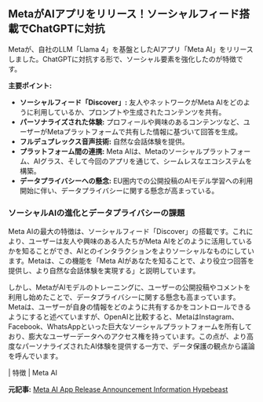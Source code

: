 ## MetaがAIアプリをリリース！ソーシャルフィード搭載でChatGPTに対抗

Metaが、自社のLLM「Llama 4」を基盤としたAIアプリ「Meta AI」をリリースしました。ChatGPTに対抗する形で、ソーシャル要素を強化したのが特徴です。

**主要ポイント:**

* **ソーシャルフィード「Discover」:** 友人やネットワークがMeta AIをどのように利用しているか、プロンプトや生成されたコンテンツを共有。
* **パーソナライズされた体験:** プロフィールや興味のあるコンテンツなど、ユーザーがMetaプラットフォームで共有した情報に基づいて回答を生成。
* **フルデュプレックス音声技術:** 自然な会話体験を提供。
* **プラットフォーム間の連携:** Meta AIは、Metaのソーシャルプラットフォーム、AIグラス、そして今回のアプリを通じて、シームレスなエコシステムを構築。
* **データプライバシーへの懸念:** EU圏内での公開投稿のAIモデル学習への利用開始に伴い、データプライバシーに関する懸念が高まっている。

### ソーシャルAIの進化とデータプライバシーの課題

Meta AIの最大の特徴は、ソーシャルフィード「Discover」の搭載です。これにより、ユーザーは友人や興味のある人たちがMeta AIをどのように活用しているかを知ることができ、AIとのインタラクションをよりソーシャルなものにしています。Metaは、この機能を「Meta AIがあなたを知ることで、より役立つ回答を提供し、より自然な会話体験を実現する」と説明しています。

しかし、MetaがAIモデルのトレーニングに、ユーザーの公開投稿やコメントを利用し始めたことで、データプライバシーに関する懸念も高まっています。Metaは、ユーザーが自身の情報をどのように共有するかをコントロールできるようにすると述べていますが、OpenAIと比較すると、MetaはInstagram、Facebook、WhatsAppといった巨大なソーシャルプラットフォームを所有しており、膨大なユーザーデータへのアクセス権を持っています。この点が、より高度なパーソナライズされたAI体験を提供する一方で、データ保護の観点から議論を呼んでいます。

| 特徴 | Meta AI 

**元記事:** [Meta AI App Release Announcement Information Hypebeast](https://hypebeast.com/2025/4/meta-ai-app-launch-artificial-intelligence-announcement-information)
